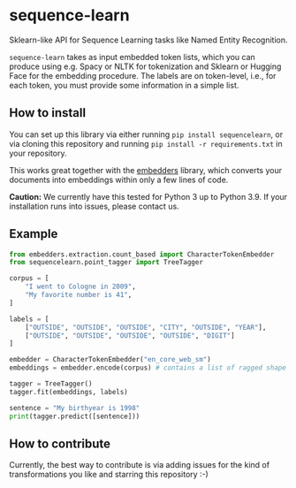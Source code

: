 # sequence-learn
Sklearn-like API for Sequence Learning tasks like Named Entity Recognition.

`sequence-learn` takes as input embedded token lists, which you can produce using e.g. Spacy or NLTK for tokenization and Sklearn or Hugging Face for the embedding procedure. The labels are on token-level, i.e., for each token, you must provide some information in a simple list.

## How to install
You can set up this library via either running `pip install sequencelearn`, or via cloning this repository and running `pip install -r requirements.txt` in your repository.

This works great together with the [embedders](https://github.com/code-kern-ai/embedders) library, which converts your documents into embeddings within only a few lines of code.

**Caution:** We currently have this tested for Python 3 up to Python 3.9. If your installation runs into issues, please contact us.

## Example
```python
from embedders.extraction.count_based import CharacterTokenEmbedder
from sequencelearn.point_tagger import TreeTagger

corpus = [
    "I went to Cologne in 2009",
    "My favorite number is 41",
]

labels = [
    ["OUTSIDE", "OUTSIDE", "OUTSIDE", "CITY", "OUTSIDE", "YEAR"],
    ["OUTSIDE", "OUTSIDE", "OUTSIDE", "OUTSIDE", "DIGIT"]
]

embedder = CharacterTokenEmbedder("en_core_web_sm")
embeddings = embedder.encode(corpus) # contains a list of ragged shape [num_texts, num_tokens (text-specific), embedding_dimension]

tagger = TreeTagger()
tagger.fit(embeddings, labels)

sentence = "My birthyear is 1998"
print(tagger.predict([sentence]))
```

## How to contribute
Currently, the best way to contribute is via adding issues for the kind of transformations you like and starring this repository :-)